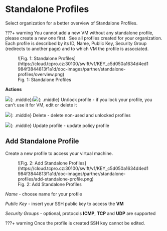 # **Standalone Profiles**

Select organization for a better overview of Standalone Profiles.

???+ warning
    You cannot add a new VM without any standalone profile, please create a new one first.
​
See all profiles created for your organization. Each profile is described by its ID, Name, Public Key, Security Group (redirects to another page) and to which VM the profile is associated.

<figure markdown>
  ![Fig. 1: Standalone Profiles](https://cloud.tcpro.cz:30100/swift/v1/KEY_c5d050a1634d4ed1984f3844813f1a1d/doc-images/partner/standalone-profiles/overview.png)
  <figcaption> Fig. 1: Standalone Profiles </figcaption>
</figure>


**Actions**
​

![](https://cloud.tcpro.cz:30100/swift/v1/KEY_c5d050a1634d4ed1984f3844813f1a1d/doc-images/icons/lock.png){: .middle}/![](https://cloud.tcpro.cz:30100/swift/v1/KEY_c5d050a1634d4ed1984f3844813f1a1d/doc-images/icons/>){: .middle} Un/lock profile - if you lock your profile, you can't use it for VM, edit or delete it

![](https://cloud.tcpro.cz:30100/swift/v1/KEY_c5d050a1634d4ed1984f3844813f1a1d/doc-images/icons/delete.png){: .middle} Delete - delete non-used and unlocked profiles

![](https://cloud.tcpro.cz:30100/swift/v1/KEY_c5d050a1634d4ed1984f3844813f1a1d/doc-images/icons/edit.png){: .middle} Update profile - update policy profile


## **Add Standalone Profile**

Create a new profile to access your virtual machine.

<figure markdown>
  ![Fig. 2: Add Standalone Profiles](https://cloud.tcpro.cz:30100/swift/v1/KEY_c5d050a1634d4ed1984f3844813f1a1d/doc-images/partner/standalone-profiles/add-standalone-profile.png)
  <figcaption> Fig. 2: Add Standalone Profiles </figcaption>
</figure>

*Name* - choose name for your profile

*Public Key* - insert your SSH public key to access the **VM**

*Security Groups* - optional, protocols **ICMP**, **TCP** and **UDP** are supported

???+ warning
    Once the profile is created SSH key cannot be edited.
